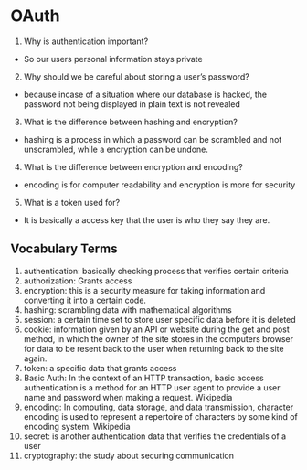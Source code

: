 # OAuth

1. Why is authentication important?
- So our users personal information stays private

2. Why should we be careful about storing a user’s password?
- because incase of a situation where our database is hacked, the password not being displayed in plain text is not revealed

3. What is the difference between hashing and encryption?
- hashing is a process in which a password can be scrambled and not unscrambled, while a encryption can be undone. 

4. What is the difference between encryption and encoding?
- encoding is for computer readability and encryption is more for security 

5. What is a token used for?
- It is basically a access key that the user is who they say they are.

## Vocabulary Terms


 
1. authentication: basically checking process that verifies certain criteria
2. authorization: Grants access
3. encryption: this is a security measure for taking information and converting it into a certain code. 
4. hashing: scrambling data with mathematical algorithms 
5. session: a certain time set to store user specific data before it is deleted
6. cookie: information given by an API or website during the get and post method, in which the owner of the site stores in the computers browser for data to be resent back to the user when returning back to the site again. 
7. token: a specific data that grants access
8. Basic Auth: In the context of an HTTP transaction, basic access authentication is a method for an HTTP user agent to provide a user name and password when making a request. Wikipedia
9. encoding: In computing, data storage, and data transmission, character encoding is used to represent a repertoire of characters by some kind of encoding system. Wikipedia
10. secret: is another authentication data that verifies the credentials of a user 
11. cryptography: the study about securing communication